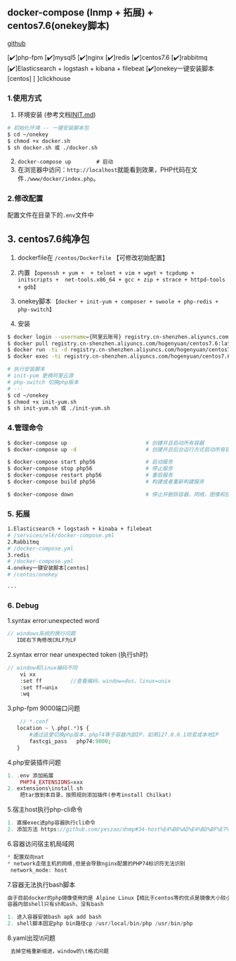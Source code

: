 ##  docker-compose (lnmp + 拓展) + centos7.6(onekey脚本)
[github](https://github.com/HogenYuan/Hogen-dnmp)

[:heavy_check_mark:]php-fpm
[:heavy_check_mark:]mysql5
[:heavy_check_mark:]nginx
[:heavy_check_mark:]redis
[:heavy_check_mark:]centos7.6
[:heavy_check_mark:]rabbitmq
[:heavy_check_mark:]Elasticsearch + logstash + kibana + filebeat
[:heavy_check_mark:]onekey一键安装脚本[centos]
[ ]clickhouse



### 1.使用方式

1. 环境安装 (参考文档[INIT.md](INIT.md))
```bash
# 初始化环境 -- 一键安装脚本包
$ cd ~/onekey   
$ chmod +x docker.sh
$ sh docker.sh 或 ./docker.sh
```
2. `docker-compose up        # 启动`
3. 在浏览器中访问：`http://localhost`就能看到效果，PHP代码在文件`./www/docker/index.php`。

### 2.修改配置

配置文件在目录下的`.env`文件中

## 3. centos7.6纯净包

1. dockerfile在 `/centos/Dockerfile` 【可修改初始配置】

2. 内置 `【openssh + yum +  + telnet + vim + wget + tcpdump + initscripts +  net-tools.x86_64 + gcc + zip + strace + httpd-tools + gdb】`

3. onekey脚本 `【docker + init-yum + composer + swoole + php-redis + php-switch】`

4. 安装
```bash
$ docker login --username={阿里云账号} registry.cn-shenzhen.aliyuncs.com	
$ docker pull registry.cn-shenzhen.aliyuncs.com/hogenyuan/centos7.6:latest
$ docker run -ti -d registry.cn-shenzhen.aliyuncs.com/hogenyuan/centos7.6
$ docker exec -ti registry.cn-shenzhen.aliyuncs.com/hogenyuan/centos7.6 bash

# 执行安装脚本
# init-yum 更换阿里云源
# php-switch 切换php版本
# ···
$ cd ~/onekey   
$ chmod +x init-yum.sh
$ sh init-yum.sh 或 ./init-yum.sh
```

### 4.管理命令

```bash
$ docker-compose up                         # 创建并且启动所有容器
$ docker-compose up -d                      # 创建并且后台运行方式启动所有容器

$ docker-compose start php56                # 启动服务
$ docker-compose stop php56                 # 停止服务
$ docker-compose restart php56              # 重启服务
$ docker-compose build php56                # 构建或者重新构建服务

$ docker-compose down                       # 停止并删除容器，网络，图像和挂载卷
```

### 5. 拓展
```bash
1.Elasticsearch + logstash + kinaba + filebeat
# /services/elk/docker-compose.yml
2.Rabbitmq
# /docker-compose.yml
3.redis
# /docker-compose.yml
4.onekey一键安装脚本[centos]
# /centos/onekey

···
```

### 6. Debug 
1.syntax error:unexpected word
```php
// windows系统的换行问题
   IDE右下角修改CRLF为LF
```
2.syntax error near unexpected token  (执行sh时)
```php
// window和linux编码不同
    vi xx
    :set ff 	    //查看编码，window=dos，linux=unix
    :set ff=unix
    :wq
```
3.php-fpm 9000端口问题
```php
    // *.conf
   location ~ \.php(.*)$ {
       #通过这里切换php版本，php74等于容器内部IP，如用127.0.0.1则变成本地IP
       fastcgi_pass   php74:9000;       
   }
```
4.php安装插件问题
```php
1. .env 添加拓展
    PHP74_EXTENSIONS=xxx
2. extensions\install.sh
    把tar放到本目录，按照规则添加插件(参考install Chilkat)
```
5.宿主host执行php-cli命令
```php
1. 直接exec进php容器执行cli命令
2. 添加方法 https://github.com/yeszao/dnmp#34-host%E4%B8%AD%E4%BD%BF%E7%94%A8php%E5%91%BD%E4%BB%A4%E8%A1%8Cphp-cli
```
6.容器访问宿主机局域网
```php
* 配置双向nat
* network走宿主机的网络,但是会导致nginx配置的PHP74标识符无法识别
 network_mode: host
```

7.容器无法执行bash脚本
```php
由于目前docker的php镜像使用的是 Alpine Linux【相比于centos等的优点是镜像大小较小】。
容器内部shell只有sh和ash，没有bash

1. 进入容器安装bash apk add bash
2. shell脚本固定php bin路径cp /usr/local/bin/php /usr/bin/php
```

8.yaml出现\t问题
```php
 去掉空格重新缩进，window的\t格式问题
```
